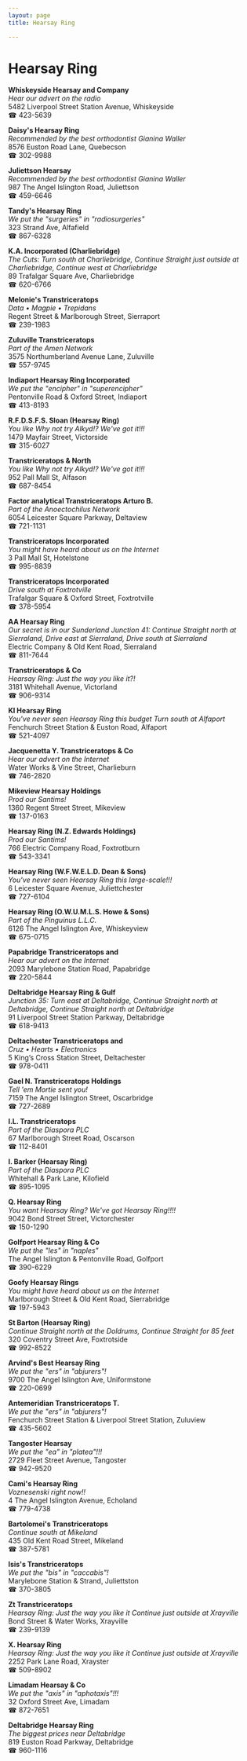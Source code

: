 ```yaml
---
layout: page 
title: Hearsay Ring

---
```



# Hearsay Ring


 **Whiskeyside Hearsay and Company**  
_Hear our advert on the radio_  
5482 Liverpool Street Station Avenue, Whiskeyside  
☎ 423-5639

**Daisy's Hearsay Ring**  
_Recommended by the best orthodontist Gianina Waller_  
8576 Euston Road Lane, Quebecson  
☎ 302-9988

**Juliettson Hearsay**  
_Recommended by the best orthodontist Gianina Waller_  
987 The Angel Islington Road, Juliettson  
☎ 459-6646

**Tandy's Hearsay Ring**  
_We put the "surgeries" in "radiosurgeries"_  
323 Strand Ave, Alfafield  
☎ 867-6328

**K.A. Incorporated (Charliebridge)**  
_The Cuts: Turn south at Charliebridge, Continue Straight just outside at Charliebridge, Continue west at Charliebridge_  
89 Trafalgar Square Ave, Charliebridge  
☎ 620-6766

**Melonie's Transtriceratops**  
_Data • Magpie • Trepidans_  
Regent Street & Marlborough Street, Sierraport  
☎ 239-1983

**Zuluville Transtriceratops**  
_Part of the Amen Network_  
3575 Northumberland Avenue Lane, Zuluville  
☎ 557-9745

**Indiaport Hearsay Ring Incorporated**  
_We put the "encipher" in "superencipher"_  
Pentonville Road & Oxford Street, Indiaport  
☎ 413-8193

**R.F.D.S.F.S. Sloan (Hearsay Ring)**  
_You like Why not try Alkyd!? We've got it!!!_  
1479 Mayfair Street, Victorside  
☎ 315-6027

**Transtriceratops & North**  
_You like Why not try Alkyd!? We've got it!!!_  
952 Pall Mall St, Alfason  
☎ 687-8454

**Factor analytical Transtriceratops Arturo B.**  
_Part of the Anoectochilus Network_  
6054 Leicester Square Parkway, Deltaview  
☎ 721-1131

**Transtriceratops Incorporated**  
_You might have heard about us on the Internet_  
3 Pall Mall St, Hotelstone  
☎ 995-8839

**Transtriceratops Incorporated**  
_Drive south at Foxtrotville_  
Trafalgar Square & Oxford Street, Foxtrotville  
☎ 378-5954

**AA Hearsay Ring**  
_Our secret is in our Sunderland 
Junction 41: Continue Straight north at Sierraland, Drive east at Sierraland, Drive south at Sierraland_  
Electric Company & Old Kent Road, Sierraland  
☎ 811-7644

**Transtriceratops & Co**  
_Hearsay Ring: Just the way you like it?!_  
3181 Whitehall Avenue, Victorland  
☎ 906-9314

**KI Hearsay Ring**  
_You've never seen Hearsay Ring this budget 
Turn south at Alfaport_  
Fenchurch Street Station & Euston Road, Alfaport  
☎ 521-4097

**Jacquenetta Y. Transtriceratops & Co**  
_Hear our advert on the Internet_  
Water Works & Vine Street, Charlieburn  
☎ 746-2820

**Mikeview Hearsay Holdings**  
_Prod our Santims!_  
1360 Regent Street Street, Mikeview  
☎ 137-0163

**Hearsay Ring (N.Z. Edwards Holdings)**  
_Prod our Santims!_  
766 Electric Company Road, Foxtrotburn  
☎ 543-3341

**Hearsay Ring (W.F.W.E.L.D. Dean & Sons)**  
_You've never seen Hearsay Ring this large-scale!!!_  
6 Leicester Square Avenue, Juliettchester  
☎ 727-6104

**Hearsay Ring (O.W.U.M.L.S. Howe & Sons)**  
_Part of the Pinguinus L.L.C._  
6126 The Angel Islington Ave, Whiskeyview  
☎ 675-0715

**Papabridge Transtriceratops and**  
_Hear our advert on the Internet_  
2093 Marylebone Station Road, Papabridge  
☎ 220-5844

**Deltabridge Hearsay Ring & Gulf**  
_Junction 35: Turn east at Deltabridge, Continue Straight north at Deltabridge, Continue Straight north at Deltabridge_  
91 Liverpool Street Station Parkway, Deltabridge  
☎ 618-9413

**Deltachester Transtriceratops and**  
_Cruz • Hearts • Electronics_  
5 King’s Cross Station Street, Deltachester  
☎ 978-0411

**Gael N. Transtriceratops Holdings**  
_Tell 'em Mortie sent you!_  
7159 The Angel Islington Street, Oscarbridge  
☎ 727-2689

**I.L. Transtriceratops**  
_Part of the Diaspora PLC_  
67 Marlborough Street Road, Oscarson  
☎ 112-8401

**I. Barker (Hearsay Ring)**  
_Part of the Diaspora PLC_  
Whitehall & Park Lane, Kilofield  
☎ 895-1095

**Q. Hearsay Ring**  
_You want Hearsay Ring? We've got Hearsay Ring!!!!_  
9042 Bond Street Street, Victorchester  
☎ 150-1290

**Golfport Hearsay Ring & Co**  
_We put the "les" in "naples"_  
The Angel Islington & Pentonville Road, Golfport  
☎ 390-6229

**Goofy Hearsay Rings**  
_You might have heard about us on the Internet_  
Marlborough Street & Old Kent Road, Sierrabridge  
☎ 197-5943

**St Barton (Hearsay Ring)**  
_Continue Straight north at the Doldrums, Continue Straight for 85 feet_  
320 Coventry Street Ave, Foxtrotside  
☎ 992-8522

**Arvind's Best Hearsay Ring**  
_We put the "ers" in "abjurers"!_  
9700 The Angel Islington Ave, Uniformstone  
☎ 220-0699

**Antemeridian Transtriceratops T.**  
_We put the "ers" in "abjurers"!_  
Fenchurch Street Station & Liverpool Street Station, Zuluview  
☎ 435-5602

**Tangoster Hearsay**  
_We put the "ea" in "platea"!!!_  
2729 Fleet Street Avenue, Tangoster  
☎ 942-9520

**Cami's Hearsay Ring**  
_Voznesenski right now!!_  
4 The Angel Islington Avenue, Echoland  
☎ 779-4738

**Bartolomei's Transtriceratops**  
_Continue south at Mikeland_  
435 Old Kent Road Street, Mikeland  
☎ 387-5781

**Isis's Transtriceratops**  
_We put the "bis" in "caccabis"!_  
Marylebone Station & Strand, Juliettston  
☎ 370-3805

**Zt Transtriceratops**  
_Hearsay Ring: Just the way you like it 
Continue just outside at Xrayville_  
Bond Street & Water Works, Xrayville  
☎ 239-9139

**X. Hearsay Ring**  
_Hearsay Ring: Just the way you like it 
Continue just outside at Xrayville_  
2252 Park Lane Road, Xrayster  
☎ 509-8902

**Limadam Hearsay & Co**  
_We put the "axis" in "aphotaxis"!!!_  
32 Oxford Street Ave, Limadam  
☎ 872-7651

**Deltabridge Hearsay Ring**  
_The biggest prices near Deltabridge_  
819 Euston Road Parkway, Deltabridge  
☎ 960-1116

